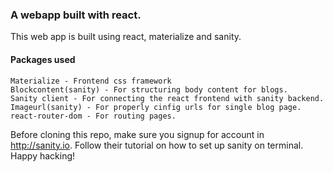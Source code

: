 ### A webapp built with react.
  This web app is built using react, materialize and sanity.
#### Packages used
    Materialize - Frontend css framework
    Blockcontent(sanity) - For structuring body content for blogs.
    Sanity client - For connecting the react frontend with sanity backend.
    Imageurl(sanity) - For properly cinfig urls for single blog page.
    react-router-dom - For routing pages.
  Before cloning this repo, make sure you signup for account in http://sanity.io.
  Follow their tutorial on how to set up sanity on terminal.
  Happy hacking!